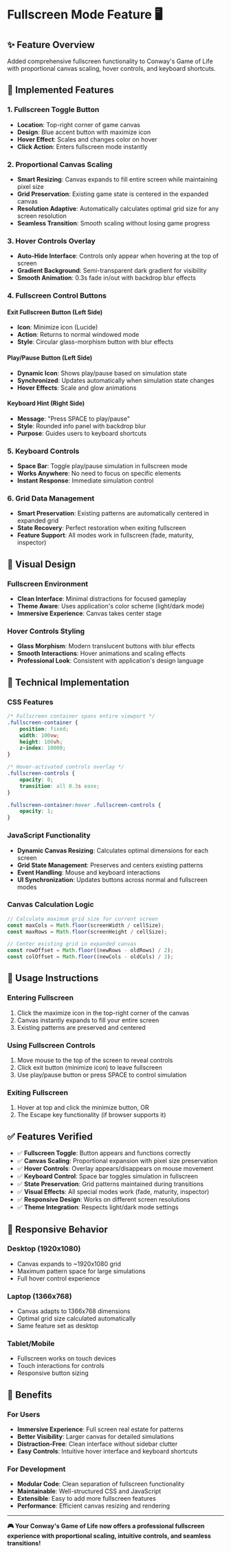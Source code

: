 # Fullscreen Mode Feature 🖥️

## ✨ **Feature Overview**

Added comprehensive fullscreen functionality to Conway's Game of Life with proportional canvas scaling, hover controls, and keyboard shortcuts.

## 🎯 **Implemented Features**

### **1. Fullscreen Toggle Button**
- **Location**: Top-right corner of game canvas
- **Design**: Blue accent button with maximize icon
- **Hover Effect**: Scales and changes color on hover
- **Click Action**: Enters fullscreen mode instantly

### **2. Proportional Canvas Scaling**
- **Smart Resizing**: Canvas expands to fill entire screen while maintaining pixel size
- **Grid Preservation**: Existing game state is centered in the expanded canvas
- **Resolution Adaptive**: Automatically calculates optimal grid size for any screen resolution
- **Seamless Transition**: Smooth scaling without losing game progress

### **3. Hover Controls Overlay**
- **Auto-Hide Interface**: Controls only appear when hovering at the top of screen
- **Gradient Background**: Semi-transparent dark gradient for visibility
- **Smooth Animation**: 0.3s fade in/out with backdrop blur effects

### **4. Fullscreen Control Buttons**

#### **Exit Fullscreen Button (Left Side)**
- **Icon**: Minimize icon (Lucide)
- **Action**: Returns to normal windowed mode
- **Style**: Circular glass-morphism button with blur effects

#### **Play/Pause Button (Left Side)**  
- **Dynamic Icon**: Shows play/pause based on simulation state
- **Synchronized**: Updates automatically when simulation state changes
- **Hover Effects**: Scale and glow animations

#### **Keyboard Hint (Right Side)**
- **Message**: "Press SPACE to play/pause"
- **Style**: Rounded info panel with backdrop blur
- **Purpose**: Guides users to keyboard shortcuts

### **5. Keyboard Controls**
- **Space Bar**: Toggle play/pause simulation in fullscreen mode
- **Works Anywhere**: No need to focus on specific elements
- **Instant Response**: Immediate simulation control

### **6. Grid Data Management**
- **Smart Preservation**: Existing patterns are automatically centered in expanded grid
- **State Recovery**: Perfect restoration when exiting fullscreen
- **Feature Support**: All modes work in fullscreen (fade, maturity, inspector)

## 🎨 **Visual Design**

### **Fullscreen Environment**
- **Clean Interface**: Minimal distractions for focused gameplay
- **Theme Aware**: Uses application's color scheme (light/dark mode)
- **Immersive Experience**: Canvas takes center stage

### **Hover Controls Styling**
- **Glass Morphism**: Modern translucent buttons with blur effects
- **Smooth Interactions**: Hover animations and scaling effects
- **Professional Look**: Consistent with application's design language

## 🔧 **Technical Implementation**

### **CSS Features**
```css
/* Fullscreen container spans entire viewport */
.fullscreen-container {
    position: fixed;
    width: 100vw;
    height: 100vh;
    z-index: 10000;
}

/* Hover-activated controls overlay */
.fullscreen-controls {
    opacity: 0;
    transition: all 0.3s ease;
}

.fullscreen-container:hover .fullscreen-controls {
    opacity: 1;
}
```

### **JavaScript Functionality**
- **Dynamic Canvas Resizing**: Calculates optimal dimensions for each screen
- **Grid State Management**: Preserves and centers existing patterns
- **Event Handling**: Mouse and keyboard interactions
- **UI Synchronization**: Updates buttons across normal and fullscreen modes

### **Canvas Calculation Logic**
```javascript
// Calculate maximum grid size for current screen
const maxCols = Math.floor(screenWidth / cellSize);
const maxRows = Math.floor(screenHeight / cellSize);

// Center existing grid in expanded canvas
const rowOffset = Math.floor((newRows - oldRows) / 2);
const colOffset = Math.floor((newCols - oldCols) / 2);
```

## 🚀 **Usage Instructions**

### **Entering Fullscreen**
1. Click the maximize icon in the top-right corner of the canvas
2. Canvas instantly expands to fill your entire screen
3. Existing patterns are preserved and centered

### **Using Fullscreen Controls**
1. Move mouse to the top of the screen to reveal controls
2. Click exit button (minimize icon) to leave fullscreen
3. Use play/pause button or press SPACE to control simulation

### **Exiting Fullscreen** 
1. Hover at top and click the minimize button, OR
2. The Escape key functionality (if browser supports it)

## ✅ **Features Verified**

- ✅ **Fullscreen Toggle**: Button appears and functions correctly
- ✅ **Canvas Scaling**: Proportional expansion with pixel size preservation
- ✅ **Hover Controls**: Overlay appears/disappears on mouse movement  
- ✅ **Keyboard Control**: Space bar toggles simulation in fullscreen
- ✅ **State Preservation**: Grid patterns maintained during transitions
- ✅ **Visual Effects**: All special modes work (fade, maturity, inspector)
- ✅ **Responsive Design**: Works on different screen resolutions
- ✅ **Theme Integration**: Respects light/dark mode settings

## 📱 **Responsive Behavior**

### **Desktop (1920x1080)**
- Canvas expands to ~1920x1080 grid
- Maximum pattern space for large simulations
- Full hover control experience

### **Laptop (1366x768)**  
- Canvas adapts to 1366x768 dimensions
- Optimal grid size calculated automatically
- Same feature set as desktop

### **Tablet/Mobile**
- Fullscreen works on touch devices
- Touch interactions for controls
- Responsive button sizing

## 🎉 **Benefits**

### **For Users**
- **Immersive Experience**: Full screen real estate for patterns
- **Better Visibility**: Larger canvas for detailed simulations  
- **Distraction-Free**: Clean interface without sidebar clutter
- **Easy Controls**: Intuitive hover interface and keyboard shortcuts

### **For Development**
- **Modular Code**: Clean separation of fullscreen functionality
- **Maintainable**: Well-structured CSS and JavaScript
- **Extensible**: Easy to add more fullscreen features
- **Performance**: Efficient canvas resizing and rendering

---

**🎮 Your Conway's Game of Life now offers a professional fullscreen experience with proportional scaling, intuitive controls, and seamless transitions!**
